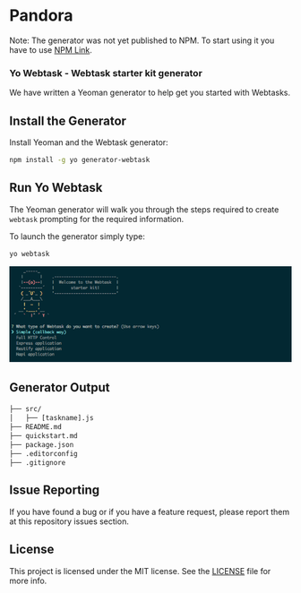 # Pandora

Note: The generator was not yet published to NPM. To start using it you have to use [NPM Link](https://docs.npmjs.com/cli/link).

### Yo Webtask - Webtask starter kit generator

We have written a Yeoman generator to help get you started with Webtasks.

## Install the Generator

Install Yeoman and the Webtask generator:

```bash
npm install -g yo generator-webtask
```

## Run Yo Webtask
The Yeoman generator will walk you through the steps required to create `webtask` prompting for the required information.

To launch the generator simply type:

```bash
yo webtask
```

![The command generator](yowebtask.png)

## Generator Output

```
├── src/
│   ├── [taskname].js
├── README.md
├── quickstart.md
├── package.json
├── .editorconfig
├── .gitignore
```

## Issue Reporting

If you have found a bug or if you have a feature request, please report them at this repository issues section.

## License

This project is licensed under the MIT license. See the [LICENSE](LICENSE) file for more info.
